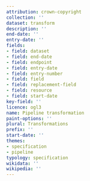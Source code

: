 ```yaml
---
attribution: crown-copyright
collection: ''
dataset: transform
description: ''
end-date: ''
entry-date: ''
fields:
- field: dataset
- field: end-date
- field: endpoint
- field: entry-date
- field: entry-number
- field: field
- field: replacement-field
- field: resource
- field: start-date
key-field: ''
licence: ogl3
name: Pipeline transformation
paint-options: ''
plural: Transformations
prefix: ''
start-date: ''
themes:
- specification
- pipeline
typology: specification
wikidata: ''
wikipedia: ''
---
```

